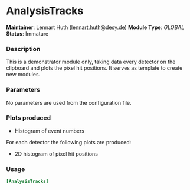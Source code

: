# AnalysisTracks
**Maintainer**: Lennart Huth (lennart.huth@desy.de)
**Module Type**: *GLOBAL*  
**Status**: Immature

### Description
This is a demonstrator module only, taking data every detector on the clipboard and plots the pixel hit positions.
It serves as template to create new modules.

### Parameters
No parameters are used from the configuration file.

### Plots produced
* Histogram of event numbers

For each detector the following plots are produced:

* 2D histogram of pixel hit positions

### Usage
```toml
[AnalysisTracks]

```
